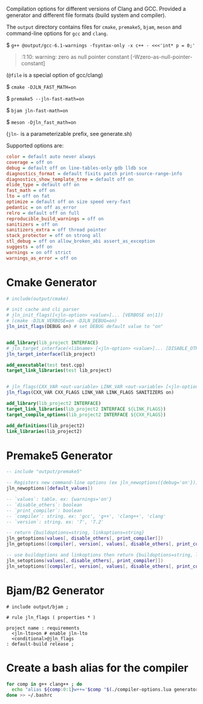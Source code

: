 Compilation options for different versions of Clang and GCC. Provided a generator and different file formats (build system and compiler).

The `output` directory contains files for `cmake`, `premake5`, `bjam`, `meson` and command-line options for `gcc` and `clang`.

$ `g++ @output/gcc-6.1-warnings -fsyntax-only -x c++ - <<<'int* p = 0;'`

> <stdin>:1:10: warning: zero as null pointer constant \[-Wzero-as-null-pointer-constant]

(`@file` is a special option of gcc/clang)

$ `cmake -DJLN_FAST_MATH=on`

$ `premake5 --jln-fast-math=on`

$ `bjam jln-fast-math=on`

$ `meson -Djln_fast_math=on`

(`jln-` is a parameterizable prefix, see generate.sh)

Supported options are:

<!-- ./compiler-options.lua generators/options.lua -->
```ini
color = default auto never always
coverage = off on
debug = default off on line-tables-only gdb lldb sce
diagnostics_format = default fixits patch print-source-range-info
diagnostics_show_template_tree = default off on
elide_type = default off on
fast_math = off on
lto = off on fat
optimize = default off on size speed very-fast
pedantic = on off as_error
relro = default off on full
reproducible_build_warnings = off on
sanitizers = off on
sanitizers_extra = off thread pointer
stack_protector = off on strong all
stl_debug = off on allow_broken_abi assert_as_exception
suggests = off on
warnings = on off strict
warnings_as_error = off on
```


# Cmake Generator

```cmake
# include(output/cmake)

# init cache and cli parser
# jln_init_flags([<jln-option> <value>]... [VERBOSE on|1])
# (cmake -DJLN_VERBOSE=on -DJLN_DEBUG=on)
jln_init_flags(DEBUG on) # set DEBUG default value to "on"


add_library(lib_project INTERFACE)
# jln_target_interface(<libname> [<jln-option> <value>]... [DISABLE_OTHERS on|off])
jln_target_interface(lib_project)

add_executable(test test.cpp)
target_link_libraries(test lib_project)


# jln_flags(CXX_VAR <out-variable> LINK_VAR <out-variable> [<jln-option> <value>]... [DISABLE_OTHERS on|off])
jln_flags(CXX_VAR CXX_FLAGS LINK_VAR LINK_FLAGS SANITIZERS on)

add_library(lib_project2 INTERFACE)
target_link_libraries(lib_project2 INTERFACE ${LINK_FLAGS})
target_compile_options(lib_project2 INTERFACE ${CXX_FLAGS})

add_definitions(lib_project2)
link_libraries(lib_project2)
```


# Premake5 Generator

```lua
-- include "output/premake5"

-- Registers new command-line options (ex jln_newoptions({debug='on'}))
jln_newoptions([default_values])

-- `values`: table. ex: {warnings='on'}
-- `disable_others`: boolean
-- `print_compiler`: boolean
-- `compiler`: string. ex: 'gcc', 'g++', 'clang++', 'clang'
-- `version`: string. ex: '7', '7.2'

-- return {buildoptions=string, linkoptions=string}
jln_getoptions(values[, disable_others[, print_compiler]])
jln_getoptions([compiler[, version[, values[, disable_others[, print_compiler]]]]])

-- use buildoptions and linkoptions then return {buildoptions=string, linkoptions=string}
jln_setoptions(values[, disable_others[, print_compiler]])
jln_setoptions([compiler[, version[, values[, disable_others[, print_compiler]]]]])
```

# Bjam/B2 Generator

```jam
# include output/bjam ;

# rule jln_flags ( properties * )

project name : requirements
  <jln-lto>on # enable jln-lto
  <conditional>@jln_flags
: default-build release ;
```


# Create a bash alias for the compiler

```sh
for comp in g++ clang++ ; do
  echo "alias ${comp:0:1}w++='$comp "$(./compiler-options.lua generators/compiler.lua $comp)\'
done >> ~/.bashrc
```
